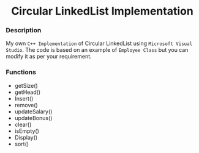 <h1 align="center">Circular LinkedList Implementation</h1>

### Description
My own `C++ Implementation` of Circular LinkedList using `Microsoft Visual Studio`. The code is based on an example of `Employee Class` but you can modify it as per your requirement.

### Functions
- getSize()
- getHead()
- Insert()
- remove()
- updateSalary()
- updateBonus()
- clear()
- isEmpty()
- Display()
- sort()
